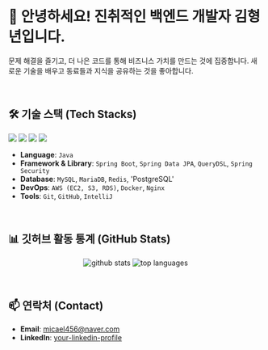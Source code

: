 # 👋 안녕하세요! 진취적인 백엔드 개발자 김형년입니다.
문제 해결을 즐기고, 더 나은 코드를 통해 비즈니스 가치를 만드는 것에 집중합니다.
새로운 기술을 배우고 동료들과 지식을 공유하는 것을 좋아합니다.

<br>

## 🛠️ 기술 스택 (Tech Stacks)
<p>
  <img src="https://img.shields.io/badge/Java-007396?style=for-the-badge&logo=java&logoColor=white">
  <img src="https://img.shields.io/badge/Spring-6DB33F?style=for-the-badge&logo=spring&logoColor=white">
  <img src="https://img.shields.io/badge/MySQL-4479A1?style=for-the-badge&logo=mysql&logoColor=white"> 
  <img src="https://img.shields.io/badge/Amazon AWS-232F3E?style=for-the-badge&logo=amazonaws&logoColor=white">
</p>

- **Language**: `Java`
- **Framework & Library**: `Spring Boot`, `Spring Data JPA`, `QueryDSL`, `Spring Security`
- **Database**: `MySQL`, `MariaDB`, `Redis`, 'PostgreSQL'
- **DevOps**: `AWS (EC2, S3, RDS)`, `Docker`, `Nginx`
- **Tools**: `Git`, `GitHub`, `IntelliJ`

<br>

## 📊 깃허브 활동 통계 (GitHub Stats)
<p align="center">
  <img src="https://github-readme-stats.vercel.app/api?username=YOUR_GITHUB_USERNAME&show_icons=true&theme=radical" alt="github stats"/>
  <img src="https://github-readme-stats.vercel.app/api/top-langs/?username=YOUR_GITHUB_USERNAME&layout=compact&theme=radical" alt="top languages"/>
</p>

<br>

## 📫 연락처 (Contact)
- **Email**: [micael456@naver.com](micael456@naver.com)
- **LinkedIn**: [your-linkedin-profile](https://www.linkedin.com/in/%ED%98%95%EB%85%84-%EA%B9%80-30085437b/)
